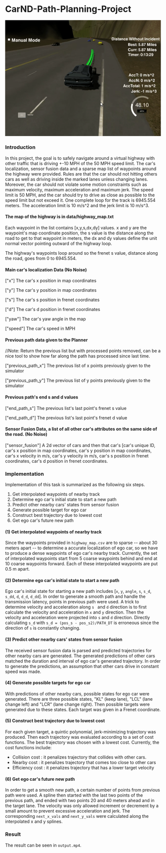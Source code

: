 # CarND-Path-Planning-Project
![](output.gif)

### Introduction

In this project, the goal is to safely navigate around a virtual highway with other traffic that is driving +-10 MPH of the 50 MPH speed limit. The car's localization, sensor fusion data and a sparse map list of waypoints around the highway were provided. Rules are that the car should not hitting others cars as well as driving inside the marked lanes unless changing lanes. Moreover, the car should not violate some motion constraints such as maximum velocity, maximum acceleration and maximum jerk. The speed limit is 50 MPH, and the car should try to drive as close as possible to the speed limit but not exceed it. One complete loop for the track is 6945.554 meters. The acceleration limit is 10 m/s^2 and the jerk limit is 10 m/s^3.

#### The map of the highway is in data/highway_map.txt
Each waypoint in the list contains  [x,y,s,dx,dy] values. x and y are the waypoint's map coordinate position, the s value is the distance along the road to get to that waypoint in meters, the dx and dy values define the unit normal vector pointing outward of the highway loop.

The highway's waypoints loop around so the frenet s value, distance along the road, goes from 0 to 6945.554.

#### Main car's localization Data (No Noise)

["x"] The car's x position in map coordinates

["y"] The car's y position in map coordinates

["s"] The car's s position in frenet coordinates

["d"] The car's d position in frenet coordinates

["yaw"] The car's yaw angle in the map

["speed"] The car's speed in MPH

#### Previous path data given to the Planner

//Note: Return the previous list but with processed points removed, can be a nice tool to show how far along
the path has processed since last time. 

["previous_path_x"] The previous list of x points previously given to the simulator

["previous_path_y"] The previous list of y points previously given to the simulator

#### Previous path's end s and d values 

["end_path_s"] The previous list's last point's frenet s value

["end_path_d"] The previous list's last point's frenet d value

#### Sensor Fusion Data, a list of all other car's attributes on the same side of the road. (No Noise)

["sensor_fusion"] A 2d vector of cars and then that car's [car's unique ID, car's x position in map coordinates, car's y position in map coordinates, car's x velocity in m/s, car's y velocity in m/s, car's s position in frenet coordinates, car's d position in frenet coordinates. 

### Implementation

Implementation of this task is summarized as the following six steps.

1. Get interpolated waypoints of nearby track
2. Determine ego car's initial state to start a new path
3. Predict other nearby cars' states from sensor fusion
4. Generate possible target for ego car
5. Construct best trajectory due to lowest cost
6. Get ego car's future new path

#### (1) Get interpolated waypoints of nearby track

Since the waypoints provided in `highway_map.csv` are to sparse -- about 30 meters apart -- to determine a accurate localization of ego car, so we have to produce a dense waypoints of ego car's nearby track. Currently, the set of interpolated waypoints start from 5 coarse waypoints behind and end at 10 coarse waypoints forward. Each of these interpolated waypoints are put 0.5 m apart.

#### (2) Determine ego car's initial state to start a new path

Ego car's initial state for starting a new path includes [`x`, `y`, `angle`, `s`, `s_d`, `s_dd`, `d`, `d_d`, `d_dd`]. In order to generate a smooth path and handle the transmission latency, points in previous path were used.  A trick to determine   velocity and acceleration along `s ` and `d` direction is to first calculate the velocity and acceleration in `x` and `y` direction. Then the velocity and acceleration were projected into `s` and `d` direction. Directly calculating `s_d`  with  `s_d = (pos_s - pos_s2)/PATH_DT` is erroneous since the direction of `s` is constantly changing.

#### (3) Predict other nearby cars' states from sensor fusion

The received sensor fusion data is parsed and predicted trajectories for other nearby cars are generated. The generated predictions of other cars matched the duration and interval of ego car's generated trajectory. In order to generate the predictions, an assumption that other cars drive in constant speed was made.

#### (4) Generate possible targets for ego car

With predictions of other nearby cars, possible states for ego car were generated.  There are three possible states, "KL" (keep lane), "LCL" (lane change left) and "LCR" (lane change right). Then possible targets were generated due to these states. Each target was given in a Frenet coordinate.

#### (5) Construct best trajectory due to lowest cost

For each given target, a quintic polynomial, jerk-minimizing trajectory was produced. Then each trajectory was evaluated according to a set of cost functions. The best trajectory was chosen with a lowest cost. Currently, the cost functions  include:

* Collision cost : it penalizes trajectory that collides with other cars.
* Nearby cost : it penalizes trajectory that comes too close to other cars
* Efficiency cost :  it penalizes trajectory that has a lower target velocity

#### (6) Get ego car's future new path

In order to get a smooth new path, a certain number of points from previous path were used. A spline then started with the last two points of the previous path, and ended with two points 20 and 40 meters ahead and in the target lane. The velocity was only allowed increment or decrement by a small amount to prevent excessive acceleration and jerk. The corresponding `next_x_vals` and `next_y_vals` were calculated along the interpolated x and y splines. 

### Result

The result can be seen in `output.mp4`. 